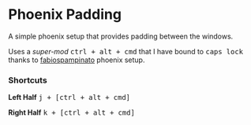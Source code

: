 # Phoenix Padding
A simple phoenix setup that provides padding between the windows.

Uses a *super-mod* <kbd>ctrl + alt + cmd</kbd> that I have bound to <kbd>caps lock</kbd> thanks to [fabiospampinato](https://github.com/fabiospampinato/phoenix) phoenix setup. 

### Shortcuts

**Left Half**
<kbd>j + [ctrl + alt + cmd]</kbd>

**Right Half**
<kbd>k + [ctrl + alt + cmd]</kbd>
